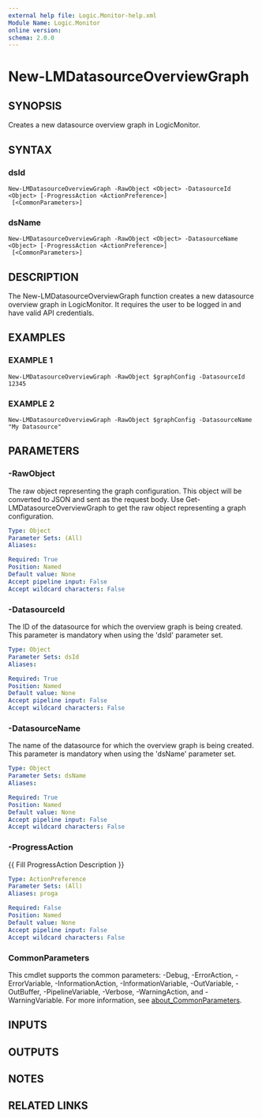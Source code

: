 ```yaml
---
external help file: Logic.Monitor-help.xml
Module Name: Logic.Monitor
online version:
schema: 2.0.0
---
```


# New-LMDatasourceOverviewGraph

## SYNOPSIS
Creates a new datasource overview graph in LogicMonitor.

## SYNTAX

### dsId
```
New-LMDatasourceOverviewGraph -RawObject <Object> -DatasourceId <Object> [-ProgressAction <ActionPreference>]
 [<CommonParameters>]
```

### dsName
```
New-LMDatasourceOverviewGraph -RawObject <Object> -DatasourceName <Object> [-ProgressAction <ActionPreference>]
 [<CommonParameters>]
```

## DESCRIPTION
The New-LMDatasourceOverviewGraph function creates a new datasource overview graph in LogicMonitor.
It requires the user to be logged in and have valid API credentials.

## EXAMPLES

### EXAMPLE 1
```
New-LMDatasourceOverviewGraph -RawObject $graphConfig -DatasourceId 12345
```

### EXAMPLE 2
```
New-LMDatasourceOverviewGraph -RawObject $graphConfig -DatasourceName "My Datasource"
```

## PARAMETERS

### -RawObject
The raw object representing the graph configuration.
This object will be converted to JSON and sent as the request body.
Use Get-LMDatasourceOverviewGraph to get the raw object representing a graph configuration.

```yaml
Type: Object
Parameter Sets: (All)
Aliases:

Required: True
Position: Named
Default value: None
Accept pipeline input: False
Accept wildcard characters: False
```

### -DatasourceId
The ID of the datasource for which the overview graph is being created.
This parameter is mandatory when using the 'dsId' parameter set.

```yaml
Type: Object
Parameter Sets: dsId
Aliases:

Required: True
Position: Named
Default value: None
Accept pipeline input: False
Accept wildcard characters: False
```

### -DatasourceName
The name of the datasource for which the overview graph is being created.
This parameter is mandatory when using the 'dsName' parameter set.

```yaml
Type: Object
Parameter Sets: dsName
Aliases:

Required: True
Position: Named
Default value: None
Accept pipeline input: False
Accept wildcard characters: False
```

### -ProgressAction
{{ Fill ProgressAction Description }}

```yaml
Type: ActionPreference
Parameter Sets: (All)
Aliases: proga

Required: False
Position: Named
Default value: None
Accept pipeline input: False
Accept wildcard characters: False
```

### CommonParameters
This cmdlet supports the common parameters: -Debug, -ErrorAction, -ErrorVariable, -InformationAction, -InformationVariable, -OutVariable, -OutBuffer, -PipelineVariable, -Verbose, -WarningAction, and -WarningVariable. For more information, see [about_CommonParameters](http://go.microsoft.com/fwlink/?LinkID=113216).

## INPUTS

## OUTPUTS

## NOTES

## RELATED LINKS
